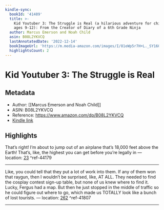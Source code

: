 ```yaml
---
kindle-sync:
  bookId: '41489'
  title: >-
    Kid Youtuber 3: The Struggle is Real (a hilarious adventure for children
    ages 9-12): From the Creator of Diary of a 6th Grade Ninja
  author: Marcus Emerson and Noah Child
  asin: B08L2YKVCQ
  lastAnnotatedDate: '2022-12-14'
  bookImageUrl: 'https://m.media-amazon.com/images/I/81eWp5r7H+L._SY160.jpg'
  highlightsCount: 2
---
```

# Kid Youtuber 3: The Struggle is Real
## Metadata
* Author: [[Marcus Emerson and Noah Child]]
* ASIN: B08L2YKVCQ
* Reference: https://www.amazon.com/dp/B08L2YKVCQ
* [Kindle link](kindle://book?action=open&asin=B08L2YKVCQ)

## Highlights
That’s right! I’m about to jump out of an airplane that’s 18,000 feet above the Earth! That’s, like, the highest you can get before you’re legally in — location: [23](kindle://book?action=open&asin=B08L2YKVCQ&location=23) ^ref-44179

---
Like, you could tell that they put a lot of work into them. If any of them won that raygun, then I wouldn’t be surprised, like, AT ALL. They needed to find the cosplay contest sign-up table, but none of us knew where to find it. Lucky, Fergus had a map. But then he just stopped in the middle of traffic so he could figure out where to go, which made us TOTALLY look like a bunch of lost tourists. — location: [262](kindle://book?action=open&asin=B08L2YKVCQ&location=262) ^ref-41807

---
